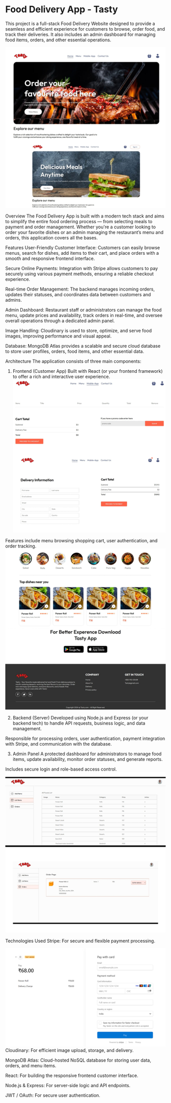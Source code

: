 # Food Delivery App - Tasty

This project is a full-stack Food Delivery Website designed to provide a seamless and efficient experience for customers to browse, order food, and track their deliveries. It also includes an admin dashboard for managing food items, orders, and other essential operations.

![Main Home](Docs/Screenshots/main.jpeg)

Overview
The Food Delivery App is built with a modern tech stack and aims to simplify the entire food ordering process — from selecting meals to payment and order management. Whether you're a customer looking to order your favorite dishes or an admin managing the restaurant’s menu and orders, this application covers all the bases.

Features
User-Friendly Customer Interface:
Customers can easily browse menus, search for dishes, add items to their cart, and place orders with a smooth and responsive frontend interface.

Secure Online Payments:
Integration with Stripe allows customers to pay securely using various payment methods, ensuring a reliable checkout experience.

Real-time Order Management:
The backend manages incoming orders, updates their statuses, and coordinates data between customers and admins.

Admin Dashboard:
Restaurant staff or administrators can manage the food menu, update prices and availability, track orders in real-time, and oversee overall operations through a dedicated admin panel.

Image Handling:
Cloudinary is used to store, optimize, and serve food images, improving performance and visual appeal.

Database:
MongoDB Atlas provides a scalable and secure cloud database to store user profiles, orders, food items, and other essential data.

Architecture
The application consists of three main components:

1. Frontend (Customer App)
Built with React (or your frontend framework) to offer a rich and interactive user experience.
![Frontend Home](Docs/Screenshots/cart.jpeg)

Features include menu browsing shopping cart, user authentication, and order tracking.
![Cart](Docs/Screenshots/dish.jpeg)

2. Backend (Server)
Developed using Node.js and Express (or your backend tech) to handle API requests, business logic, and data management.

Responsible for processing orders, user authentication, payment integration with Stripe, and communication with the database.

3. Admin Panel
A protected dashboard for administrators to manage food items, update availability, monitor order statuses, and generate reports.

Includes secure login and role-based access control.
![Admin Panel](Docs/Screenshots/admin.jpeg)

Technologies Used
Stripe: For secure and flexible payment processing.

![Stripe](Docs/Screenshots/stripe.png)
Cloudinary: For efficient image upload, storage, and delivery.

MongoDB Atlas: Cloud-hosted NoSQL database for storing user data, orders, and menu items.

React: For building the responsive frontend customer interface.

Node.js & Express: For server-side logic and API endpoints.

JWT / OAuth: For secure user authentication.
